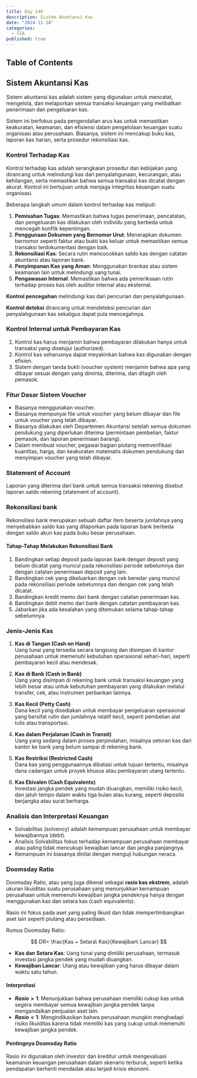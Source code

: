 ```yaml
---
title: Day 140
description: Sistem Akuntansi Kas
date: "2024-11-18"
categories:
  - SIA
published: true
---
```


## Table of Contents

## Sistem Akuntansi Kas

Sistem akuntansi kas adalah sistem yang digunakan untuk mencatat, mengelola, dan melaporkan semua transaksi keuangan yang melibatkan penerimaan dan pengeluaran kas.

Sistem ini berfokus pada pengendalian arus kas untuk memastikan keakuratan, keamanan, dan efisiensi dalam pengelolaan keuangan suatu organisasi atau perusahaan. Biasanya, sistem ini mencakup buku kas, laporan kas harian, serta prosedur rekonsiliasi kas.

### Kontrol Terhadap Kas

Kontrol terhadap kas adalah serangkaian prosedur dan kebijakan yang dirancang untuk melindungi kas dari penyalahgunaan, kecurangan, atau kehilangan, serta memastikan bahwa semua transaksi kas dicatat dengan akurat. Kontrol ini bertujuan untuk menjaga integritas keuangan suatu organisasi.

Beberapa langkah umum dalam kontrol terhadap kas meliputi:

1. **Pemisahan Tugas**: Memastikan bahwa tugas penerimaan, pencatatan, dan pengeluaran kas dilakukan oleh individu yang berbeda untuk mencegah konflik kepentingan.
2. **Penggunaan Dokumen yang Bernomor Urut**: Menerapkan dokumen bernomor seperti faktur atau bukti kas keluar untuk memastikan semua transaksi terdokumentasi dengan baik.
3. **Rekonsiliasi Kas**: Secara rutin mencocokkan saldo kas dengan catatan akuntansi atau laporan bank.
4. **Penyimpanan Kas yang Aman**: Menggunakan brankas atau sistem keamanan lain untuk melindungi uang tunai.
5. **Pengawasan Internal**: Memastikan bahwa ada pemeriksaan rutin terhadap proses kas oleh auditor internal atau eksternal.

**Kontrol pencegahan** melindungi kas dari pencurian dan penyalahgunaan.

**Kontrol deteksi** dirancang untuk mendeteksi pencurian dan penyalahgunaan kas sekaligus dapat pula mencegahnya.

### Kontrol Internal untuk Pembayaran Kas

1. Kontrol kas harus menjamin bahwa pembayaran dilakukan hanya untuk transaksi yang disetujui (authorized).
2. Kontrol kas seharusnya dapat meyakinkan bahwa kas digunakan dengan efisien.
3. Sistem dengan tanda bukti (voucher system) menjamin bahwa apa yang dibayar sesuai dengan yang diminta, diterima, dan ditagih oleh pemasok.

### Fitur Dasar Sistem Voucher

- Biasanya menggunakan voucher.
- Biasanya mempunyai file untuk voucher yang belum dibayar dan file untuk voucher yang telah dibayar.
- Biasanya dilakukan oleh Departemen Akuntansi setelah semua dokumen pendukung yang diperlukan diterima (permintaan pembelian, faktur pemasok, dan laporan penerimaan barang).
- Dalam membuat voucher, pegawai bagian piutang memverifikasi kuantitas, harga, dan keakuratan matematis dokumen pendukung dan menyimpan voucher yang telah dibayar.

### Statement of Account

Laporan yang diterima dari bank untuk semua transaksi rekening disebut laporan saldo rekening (statement of account).

### Rekonsiliasi bank

Rekonsiliasi bank merupakan sebuah daftar item beserta jumlahnya yang menyebabkan saldo kas yang dilaporkan pada laporan bank berbeda dengan saldo akun kas pada buku besar perusahaan.

#### Tahap-Tahap Melakukan Rekonsiliasi Bank

1. Bandingkan setiap deposit pada laporan bank dengan deposit yang belum dicatat yang muncul pada rekonsiliasi periode sebelumnya dan dengan catatan penerimaan deposit yang lain.
2. Bandingkan cek yang dikeluarkan dengan cek beredar yang muncul pada rekonsiliasi periode sebelumnya dan dengan cek yang telah dicatat.
3. Bandingkan kredit memo dari bank dengan catatan penerimaan kas.
4. Bandingkan debit memo dari bank dengan catatan pembayaran kas.
5. Jabarkan jika ada kesalahan yang ditemukan selama tahap-tahap sebelumnya.

### Jenis-Jenis Kas

1. **Kas di Tangan (Cash on Hand)**  
   Uang tunai yang tersedia secara langsung dan disimpan di kantor perusahaan untuk memenuhi kebutuhan operasional sehari-hari, seperti pembayaran kecil atau mendesak.

2. **Kas di Bank (Cash in Bank)**  
   Uang yang disimpan di rekening bank untuk transaksi keuangan yang lebih besar atau untuk kebutuhan pembayaran yang dilakukan melalui transfer, cek, atau instrumen perbankan lainnya.

3. **Kas Kecil (Petty Cash)**  
   Dana kecil yang disediakan untuk membayar pengeluaran operasional yang bersifat rutin dan jumlahnya relatif kecil, seperti pembelian alat tulis atau transportasi.

4. **Kas dalam Perjalanan (Cash in Transit)**  
   Uang yang sedang dalam proses perpindahan, misalnya setoran kas dari kantor ke bank yang belum sampai di rekening bank.

5. **Kas Restriksi (Restricted Cash)**  
   Dana kas yang penggunaannya dibatasi untuk tujuan tertentu, misalnya dana cadangan untuk proyek khusus atau pembayaran utang tertentu.

6. **Kas Ekivalen (Cash Equivalents)**  
   Investasi jangka pendek yang mudah diuangkan, memiliki risiko kecil, dan jatuh tempo dalam waktu tiga bulan atau kurang, seperti deposito berjangka atau surat berharga.

### Analisis dan Interpretasi Keuangan

- Solvabilitas (solvency) adalah kemampuan perusahaan untuk membayar kewajibannya (debt).
- Analisis Solvabilitas fokus terhadap kemampuan perusahaan membayar atau paling tidak mencukupi kewajiban lancar dan jangka panjangnya.
- Kemampuan ini biasanya dinilai dengan menguji hubungan neraca.

### Doomsday Ratio

Doomsday Ratio, atau yang juga dikenal sebagai **rasio kas ekstrem**, adalah ukuran likuiditas suatu perusahaan yang menunjukkan kemampuan perusahaan untuk memenuhi kewajiban jangka pendeknya hanya dengan menggunakan kas dan setara kas (cash equivalents).

Rasio ini fokus pada aset yang paling likuid dan tidak mempertimbangkan aset lain seperti piutang atau persediaan.

Rumus Doomsday Ratio:

$$
DR= \frac{Kas + Setara\ Kas}{Kewajiban\ Lancar}
$$

- **Kas dan Setara Kas**: Uang tunai yang dimiliki perusahaan, termasuk investasi jangka pendek yang mudah diuangkan.
- **Kewajiban Lancar**: Utang atau kewajiban yang harus dibayar dalam waktu satu tahun.

#### Interpretasi

- **$Rasio > 1$**: Menunjukkan bahwa perusahaan memiliki cukup kas untuk segera membayar semua kewajiban jangka pendek tanpa mengandalkan penjualan aset lain.
- **$Rasio < 1$**: Mengindikasikan bahwa perusahaan mungkin menghadapi risiko likuiditas karena tidak memiliki kas yang cukup untuk memenuhi kewajiban jangka pendek.

#### Pentingnya Doomsday Ratio

Rasio ini digunakan oleh investor dan kreditur untuk mengevaluasi keamanan keuangan perusahaan dalam skenario terburuk, seperti ketika pendapatan berhenti mendadak atau terjadi krisis ekonomi.
